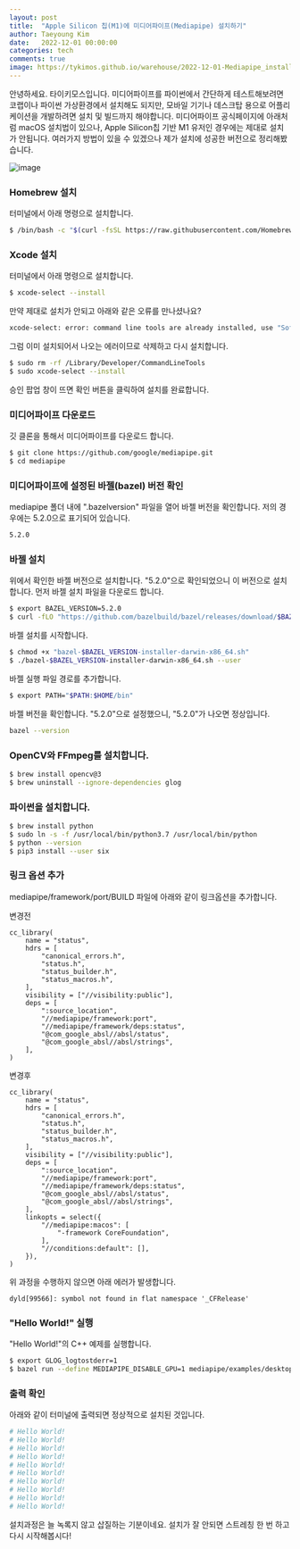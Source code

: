 ```yaml
---
layout: post
title:  "Apple Silicon 칩(M1)에 미디어파이프(Mediapipe) 설치하기"
author: Taeyoung Kim
date:   2022-12-01 00:00:00
categories: tech
comments: true
image: https://tykimos.github.io/warehouse/2022-12-01-Mediapipe_installing_on_macOS_with_Apple_Silicon_title1.png
---
```


안녕하세요. 타이키모스입니다. 미디어파이프를 파이썬에서 간단하게 테스트해보려면 코랩이나 파이썬 가상환경에서 설치해도 되지만, 모바일 기기나 데스크탑 용으로 어플리케이션을 개발하려면 설치 및 빌드까지 해야합니다. 미디어파이프 공식페이지에 아래처럼 macOS 설치법이 있으나, Apple Silicon칩 기반 M1 유저인 경우에는 제대로 설치가 안됩니다. 여러가지 방법이 있을 수 있겠으나 제가 설치에 성공한 버전으로 정리해봤습니다.

![image](https://tykimos.github.io/warehouse/2022-12-01-Mediapipe_installing_on_macOS_with_Apple_Silicon_title1.png)

### Homebrew 설치

터미널에서 아래 명령으로 설치합니다.

```bash
$ /bin/bash -c "$(curl -fsSL https://raw.githubusercontent.com/Homebrew/install/HEAD/install.sh)"
```

### Xcode 설치

터미널에서 아래 명령으로 설치합니다.

```bash
$ xcode-select --install
```

만약 제대로 설치가 안되고 아래와 같은 오류를 만나셨나요?

```bash
xcode-select: error: command line tools are already installed, use "Software Update" to install updates
```

그럼 이미 설치되어서 나오는 에러이므로 삭제하고 다시 설치합니다.

```bash
$ sudo rm -rf /Library/Developer/CommandLineTools
$ sudo xcode-select --install
```

승인 팝업 창이 뜨면 확인 버튼을 클릭하여 설치를 완료합니다.

### 미디어파이프 다운로드

깃 클론을 통해서 미디어파이프를 다운로드 합니다.

```bash
$ git clone https://github.com/google/mediapipe.git
$ cd mediapipe
```

### 미디어파이프에 설정된 바젤(bazel) 버전 확인

mediapipe 폴더 내에 ".bazelversion" 파일을 열어 바젤 버전을 확인합니다. 저의 경우에는 5.2.0으로 표기되어 있습니다.

```bash
5.2.0
```

### 바젤 설치

위에서 확인한 바젤 버전으로 설치합니다. "5.2.0"으로 확인되었으니 이 버전으로 설치합니다. 먼저 바젤 설치 파일을 다운로드 합니다.

```bash
$ export BAZEL_VERSION=5.2.0
$ curl -fLO "https://github.com/bazelbuild/bazel/releases/download/$BAZEL_VERSION/bazel-$BAZEL_VERSION-installer-darwin-x86_64.sh"
```

바젤 설치를 시작합니다.

```bash
$ chmod +x "bazel-$BAZEL_VERSION-installer-darwin-x86_64.sh"
$ ./bazel-$BAZEL_VERSION-installer-darwin-x86_64.sh --user
```

바젤 실행 파일 경로를 추가합니다.

```bash
$ export PATH="$PATH:$HOME/bin"
```

바젤 버전을 확인합니다. "5.2.0"으로 설정했으니, "5.2.0"가 나오면 정상입니다.

```bash
bazel --version
```

### OpenCV와 FFmpeg를 설치합니다.

```bash
$ brew install opencv@3
$ brew uninstall --ignore-dependencies glog
```

### 파이썬을 설치합니다. 

```bash
$ brew install python
$ sudo ln -s -f /usr/local/bin/python3.7 /usr/local/bin/python
$ python --version
$ pip3 install --user six
```

### 링크 옵션 추가

mediapipe/framework/port/BUILD 파일에 아래와 같이 링크옵션을 추가합니다.

변경전
```
cc_library(
    name = "status",
    hdrs = [
        "canonical_errors.h",
        "status.h",
        "status_builder.h",
        "status_macros.h",
    ],
    visibility = ["//visibility:public"],
    deps = [
        ":source_location",
        "//mediapipe/framework:port",
        "//mediapipe/framework/deps:status",
        "@com_google_absl//absl/status",
        "@com_google_absl//absl/strings",
    ],
)
```

변경후
```
cc_library(
    name = "status",
    hdrs = [
        "canonical_errors.h",
        "status.h",
        "status_builder.h",
        "status_macros.h",
    ],
    visibility = ["//visibility:public"],
    deps = [
        ":source_location",
        "//mediapipe/framework:port",
        "//mediapipe/framework/deps:status",
        "@com_google_absl//absl/status",
        "@com_google_absl//absl/strings",
    ],
    linkopts = select({
        "//mediapipe:macos": [
            "-framework CoreFoundation",
        ],
        "//conditions:default": [],
    }),
)
```

위 과정을 수행하지 않으면 아래 에러가 발생합니다.

```
dyld[99566]: symbol not found in flat namespace '_CFRelease'
```

### "Hello World!" 실행

"Hello World!"의 C++ 예제를 실행합니다.
 
```bash
$ export GLOG_logtostderr=1
$ bazel run --define MEDIAPIPE_DISABLE_GPU=1 mediapipe/examples/desktop/hello_world:hello_world
```

### 출력 확인

아래와 같이 터미널에 출력되면 정상적으로 설치된 것입니다.

```bash
# Hello World!
# Hello World!
# Hello World!
# Hello World!
# Hello World!
# Hello World!
# Hello World!
# Hello World!
# Hello World!
# Hello World!
```

설치과정은 늘 녹록지 않고 삽질하는 기분이네요. 설치가 잘 안되면 스트레칭 한 번 하고 다시 시작해봅시다!
